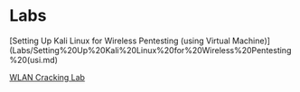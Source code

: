 # Labs

[Setting Up Kali Linux for Wireless Pentesting (using Virtual Machine)](Labs/Setting%20Up%20Kali%20Linux%20for%20Wireless%20Pentesting%20(usi.md)

[WLAN Cracking Lab](Labs/WLAN%20Cracking%20Lab.md)